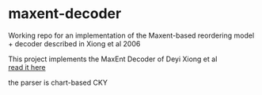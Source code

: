 maxent-decoder
==============

Working repo for an implementation of the Maxent-based reordering model + decoder described in Xiong et al 2006

This project implements the MaxEnt Decoder of Deyi Xiong et al    
[read it here](http://citeseerx.ist.psu.edu/viewdoc/summary?doi=10.1.1.95.2554)

the parser is chart-based CKY
